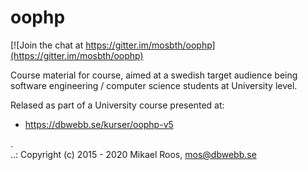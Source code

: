 oophp
===================

[![Join the chat at https://gitter.im/mosbth/oophp](https://gitter.im/mosbth/oophp)

Course material for course, aimed at a swedish target audience being software engineering / computer science students at University level.

Relased as part of a University course presented at:

* https://dbwebb.se/kurser/oophp-v5

.                                                             
..:  Copyright (c) 2015 - 2020 Mikael Roos, mos@dbwebb.se  
